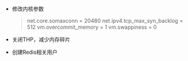 - 修改内核参数

  > net.core.somaxconn = 20480
  > net.ipv4.tcp_max_syn_backlog = 512
  > vm.overcommit_memory = 1
  > vm.swappiness = 0

- 关闭THP，减少内存碎片

- 创建Redis相关用户